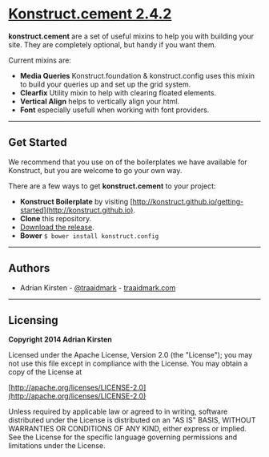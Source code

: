 [Konstruct.cement 2.4.2](http://konstruct.github.io)
=============

**konstruct.cement** are a set of useful mixins to help you with building your site. They are completely optional, but handy if you want them.

Current mixins are:

- **Media Queries** Konstruct.foundation & konstruct.config uses this mixin to build your queries up and set up the grid system.
- **Clearfix** Utility mixin to help with clearing floated elements.
- **Vertical Align** helps to vertically align your html.
- **Font** especially usefull when working with font providers.

<hr />

## Get Started

We recommend that you use on of the boilerplates we have available for Konstruct, but you are welcome to go your own way.

There are a few ways to get **konstruct.cement** to your project:

- **Konstruct Boilerplate** by visiting [http://konstruct.github.io/getting-started](http://konstruct.github.io).
- **Clone** this repository.
- [Download the release](https://github.com/konstruct/konstruct.cement/archive/master.zip).
- **Bower** `$ bower install konstruct.config`

<hr />

## Authors

* Adrian Kirsten - [@traaidmark](https://twitter.com/traaidmark) - [traaidmark.com](http://www.traaidmark.com)

<hr />

## Licensing

**Copyright 2014 Adrian Kirsten**

Licensed under the Apache License, Version 2.0 (the "License"); you may not use this file except in compliance with the License. You may obtain a copy of the License at

[http://apache.org/licenses/LICENSE-2.0](http://apache.org/licenses/LICENSE-2.0)

Unless required by applicable law or agreed to in writing, software distributed under the License is distributed on an "AS IS" BASIS, WITHOUT WARRANTIES OR CONDITIONS OF ANY KIND, either express or implied. See the License for the specific language governing permissions and limitations under the License.
